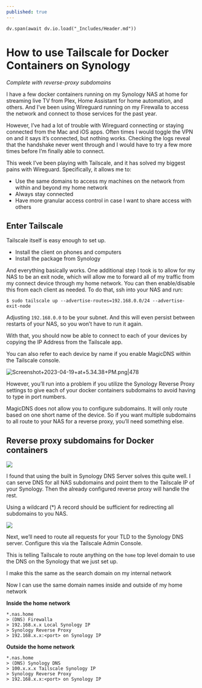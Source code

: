 ```yaml
---
published: true
---
```

```dataviewjs
dv.span(await dv.io.load("_Includes/Header.md"))
```
# How to use Tailscale for Docker Containers on Synology
*Complete with reverse-proxy subdomains*

I have a few docker containers running on my Synology NAS at home for streaming live TV from Plex, Home Assistant for home automation, and others. And I’ve been using Wireguard running on my Firewalla to access the network and connect to those services for the past year.

However, I’ve had a lot of trouble with Wireguard connecting or staying connected from the Mac and iOS apps. Often times I would toggle the VPN on and it says it’s connected, but nothing works. Checking the logs reveal that the handshake never went through and I would have to try a few more times before I’m finally able to connect.

This week I’ve been playing with Tailscale, and it has solved my biggest pains with Wireguard. Specifically, it allows me to:

- Use the same domains to access my machines on the network from within and beyond my home network
- Always stay connected
- Have more granular access control in case I want to share access with others

## Enter Tailscale

Tailscale itself is easy enough to set up.

- Install the client on phones and computers
- Install the package from Synology

And everything basically works. One additional step I took is to allow for my NAS to be an exit node, which will allow me to forward all of my traffic from my connect device through my home network. You can then enable/disable this from each client as needed. To do that, ssh into your NAS and run:

```
$ sudo tailscale up --advertise-routes=192.168.0.0/24 --advertise-exit-node
```

Adjusting `192.168.0.0` to be your subnet. And this will even persist between restarts of your NAS, so you won’t have to run it again.

With that, you should now be able to connect to each of your devices by copying the IP Address from the Tailscale app.

You can also refer to each device by name if you enable MagicDNS within the Tailscale console.

![Screenshot+2023-04-19+at+5.34.38+PM.png|478](https://images.squarespace-cdn.com/content/v1/5a8687cad74cff1e0c22bf3b/0d4cdc4c-a773-4f1f-933f-90374ad33a06/Screenshot+2023-04-19+at+5.34.38+PM.png)

However, you’ll run into a problem if you utilize the Synology Reverse Proxy settings to give each of your docker containers subdomains to avoid having to type in port numbers.

MagicDNS does not allow you to configure subdomains. It will only route based on one short name of the device. So if you want multiple subdomains to all route to your NAS for a reverse proxy, you’ll need something else.

## Reverse proxy subdomains for Docker containers

![](https://images.squarespace-cdn.com/content/v1/5a8687cad74cff1e0c22bf3b/8a8df52d-d9c8-4ab0-b2a9-ce96a3d45864/dns.jpg)

I found that using the built in Synology DNS Server solves this quite well. I can serve DNS for all NAS subdomains and point them to the Tailscale IP of your Synology. Then the already configured reverse proxy will handle the rest.

Using a wildcard (*) A record should be sufficient for redirecting all subdomains to you NAS.

![](https://images.squarespace-cdn.com/content/v1/5a8687cad74cff1e0c22bf3b/e06b7096-2c18-4a4a-a8ff-a0914d52596a/Screenshot+2023-04-19+at+6.01.19+PM.png)

Next, we’ll need to route all requests for your TLD to the Synology DNS server. Configure this via the Tailscale Admin Console.

This is telling Tailscale to route anything on the `home` top level domain to use the DNS on the Synology that we just set up.

I make this the same as the search domain on my internal network

Now I can use the same domain names inside and outside of my home network

**Inside the home network**

```
*.nas.home
> (DNS) Firewalla  
> 192.168.x.x Local Synology IP  
> Synology Reverse Proxy  
> 192.168.x.x:<port> on Synology IP
```

**Outside the home network**

```
*.nas.home
> (DNS) Synology DNS  
> 100.x.x.x Tailscale Synology IP  
> Synology Reverse Proxy  
> 192.168.x.x:<port> on Synology IP
```
